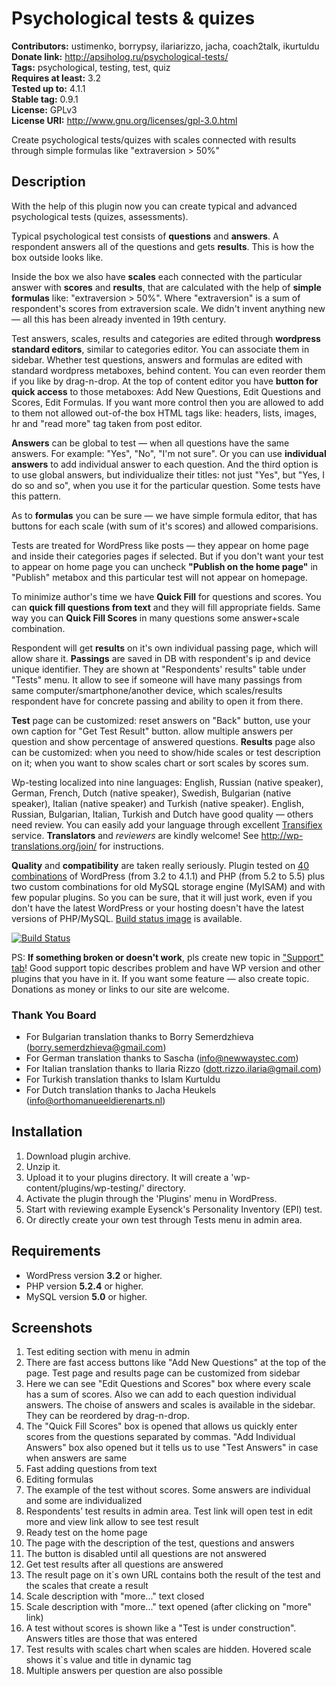 # Psychological tests & quizes #

**Contributors:** ustimenko, borrypsy, ilariarizzo, jacha, coach2talk, ikurtuldu  
**Donate link:** http://apsiholog.ru/psychological-tests/  
**Tags:** psychological, testing, test, quiz  
**Requires at least:** 3.2  
**Tested up to:** 4.1.1  
**Stable tag:** 0.9.1  
**License:** GPLv3  
**License URI:** http://www.gnu.org/licenses/gpl-3.0.html  

Create psychological tests/quizes with scales connected with results through simple formulas like "extraversion > 50%"

## Description ##

With the help of this plugin now you can create typical and advanced psychological tests (quizes, assessments).

Typical psychological test consists of **questions** and **answers**. A respondent answers all of the questions and gets **results**. This is how the box outside looks like.

Inside the box we also have **scales** each connected with the particular answer with **scores** and **results**, that are calculated with the help of **simple formulas** like: "extraversion > 50%". Where "extraversion" is a sum of respondent's scores from extraversion scale. We didn't invent anything new — all this has been already invented in 19th century.

Test answers, scales, results and categories are edited through **wordpress standard editors**, similar to categories editor. You can associate them in sidebar. Whether test questions, answers and formulas are edited with standard wordpress metaboxes, behind content. You can even reorder them if you like by drag-n-drop. At the top of content editor you have **button for quick access** to those metaboxes: Add New Questions, Edit Questions and Scores, Edit Formulas. If you want more control then you are allowed to add to them not allowed out-of-the box HTML tags like: headers, lists, images, hr and "read more" tag taken from post editor.

**Answers**  can be global to test — when all questions have the same answers. For example: "Yes", "No", "I'm not sure". Or you can use **individual answers** to add individual answer to each question. And the third option is to use global answers, but individualize their titles: not just "Yes", but "Yes, I do so and so", when you use it for the particular question. Some tests have this pattern.

As to **formulas** you can be sure — we have simple formula editor, that has buttons for each scale (with sum of it's scores) and allowed comparisions.

Tests are treated for WordPress like posts — they appear on home page and inside their categories pages if selected. But if you don't want your test to appear on home page you can uncheck **"Publish on the home page"** in "Publish" metabox and this particular test will not appear on homepage.

To minimize author's time we have **Quick Fill** for questions and scores. You can **quick fill questions from text** and they will fill appropriate fields. Same way you can **Quick Fill Scores** in many questions some answer+scale combination.

Respondent will get **results** on it's own individual passing page, which will allow share it. **Passings** are saved in DB with respondent's ip and device unique identifier. They are shown at "Respondents' results" table under "Tests" menu. It allow to see if someone will have many passings from same computer/smartphone/another device, which scales/results respondent have for concrete passing and ability to open it from there.

**Test** page can be customized: reset answers on "Back" button, use your own caption for "Get Test Result" button. allow multiple answers per question and show percentage of answered questions.
**Results** page also can be customized: when you need to show/hide scales or test description on it; when you want to show scales chart or sort scales by scores sum.

Wp-testing localized into nine languages: English, Russian (native speaker), German, French, Dutch (native speaker), Swedish, Bulgarian (native speaker), Italian (native speaker) and Turkish (native speaker). English, Russian, Bulgarian, Italian, Turkish and Dutch have good quality — others need review. You can easily add your language through excellent [Transifiex](https://www.transifex.com/projects/p/wp-testing/) service. **Translators** and *reviewers* are kindly welcome! See http://wp-translations.org/join/ for instructions.

**Quality** and **compatibility** are taken really seriously. Plugin tested on [40 combinations](https://travis-ci.org/garex/wp-testing) of WordPress (from 3.2 to 4.1.1) and PHP (from 5.2 to 5.5) plus two custom combinations for old MySQL storage engine (MyISAM) and with few popular plugins. So you can be sure, that it will just work, even if you don't have  the latest WordPress or your hosting doesn't have the latest versions of PHP/MySQL. [Build status image](https://travis-ci.org/garex/wp-testing.svg?branch=develop) is available.

[![Build Status](https://travis-ci.org/garex/wp-testing.svg?branch=develop)](https://travis-ci.org/garex/wp-testing)

PS: **If something broken or doesn't work**, pls create new topic in ["Support" tab](https://wordpress.org/support/plugin/wp-testing)! Good support topic describes problem and have WP version and other plugins that you have in it. If you want some feature — also create topic. Donations as money or links to our site are welcome.

### Thank You Board ###

* For Bulgarian translation thanks to Borry Semerdzhieva (borry.semerdzhieva@gmail.com)
* For German translation thanks to Sascha (info@newwaystec.com)
* For Italian translation thanks to Ilaria Rizzo (dott.rizzo.ilaria@gmail.com)
* For Turkish translation thanks to Islam Kurtuldu
* For Dutch translation thanks to Jacha Heukels (info@orthomanueeldierenarts.nl)


## Installation ##

1. Download plugin archive.
1. Unzip it.
1. Upload it to your plugins directory. It will create a 'wp-content/plugins/wp-testing/' directory.
1. Activate the plugin through the 'Plugins' menu in WordPress.
1. Start with reviewing example Eysenck's Personality Inventory (EPI) test.
1. Or directly create your own test through Tests menu in admin area.

## Requirements ##

* WordPress version **3.2** or higher.
* PHP version **5.2.4** or higher.
* MySQL version **5.0** or higher.

## Screenshots ##

01. Test editing section with menu in admin
02. There are fast access buttons like "Add New Questions" at the top of the page. Test page and results page can be customized from sidebar
03. Here we can see "Edit Questions and Scores" box where every scale has a sum of scores. Also we can add to each question individual answers. The choise of answers and scales is available in the sidebar. They can be reordered by drag-n-drop.
04. The "Quick Fill Scores" box is opened that allows us quickly enter scores from the questions separated by commas. "Add Individual Answers" box also opened but it tells us to use "Test Answers" in case when answers are same
05. Fast adding questions from text
06. Editing formulas
07. The example of the test without  scores. Some answers are individual and some are individualized
08. Respondents’ test results in admin area. Test link will open test in edit more and view link allow to see test result
09. Ready test on the home page
10. The page with the description of the test, questions and answers
11. The button is disabled until all questions are not answered
12. Get test results after all questions are answered
13. The result page on it`s own URL contains both the result of the test and the scales that create a result
14. Scale description with "more..." text closed
15. Scale description with "more..." text opened (after clicking on "more" link)
16. A test without scores is shown like a "Test is under construction". Answers titles are those that was entered
17. Test results with scales chart when scales are hidden. Hovered scale shows it`s value and title in dynamic tag
18. Multiple answers per question are also possible
